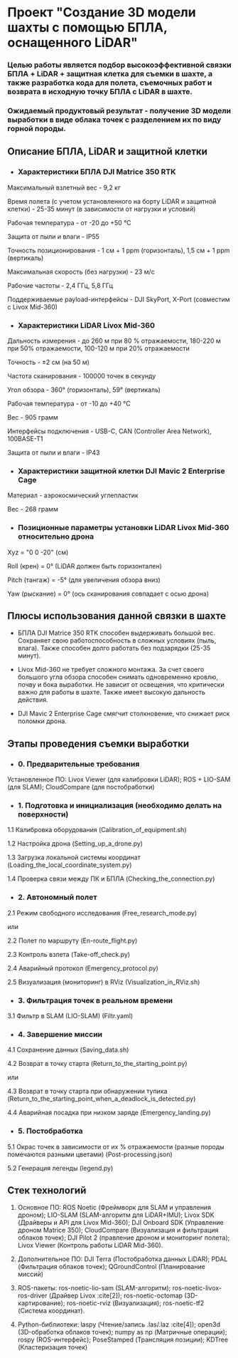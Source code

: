 # Проект "Создание 3D модели шахты с помощью БПЛА, оснащенного LiDAR"
### Целью работы является подбор высокоэффективной связки БПЛА + LiDAR + защитная клетка для съемки в шахте, а также разработка кода для полета, съемочных работ и возврата в исходную точку БПЛА с LiDAR в шахте.
### Ожидаемый продуктовый результат - получение 3D модели выработки в виде облака точек с разделением их по виду горной породы.

## Описание БПЛА, LiDAR и защитной клетки

- ### Характеристики БПЛА DJI Matrice 350 RTK

Максимальный взлетный вес - 9,2 кг

Время полета (с учетом установленного на борту LiDAR и защитной клетки) - 25-35 минут (в зависимости от нагрузки и условий)

Рабочая температура - от -20 до +50 °C

Защита от пыли и влаги - IP55

Точность позиционирования - 1 см + 1 ppm (горизонталь), 1,5 см + 1 ppm (вертикаль)

Максимальная скорость (без нагрузки) - 23 м/с

Рабочие частоты - 2,4 ГГц, 5,8 ГГц

Поддерживаемые payload-интерфейсы - DJI SkyPort, X-Port (совместим с Livox Mid-360)

- ### Характеристики LiDAR Livox Mid-360

Дальность измерения - до 260 м при 80 % отражаемости, 180-220 м при 50% отражаемости, 100-120 м при 20% отражаемости

Точность - ±2 см (на 50 м)

Частота сканирования - 100000 точек в секунду

Угол обзора - 360° (горизонталь), 59° (вертикаль)

Рабочая температура - от -10 до +40 °C

Вес - 905 грамм

Интерфейсы подключения - USB-C, CAN (Controller Area Network), 100BASE-T1

Защита от пыли и влаги - IP43

- ### Характеристики защитной клетки DJI Mavic 2 Enterprise Cage

Материал - аэрокосмический углепластик

Вес - 268 грамм

- ### Позиционные параметры установки LiDAR Livox Mid-360 относительно дрона

Xyz = "0 0 -20" (см)

Roll (крен) = 0° (LiDAR должен быть горизонтален)

Pitch (тангаж) = -5° (для увеличения обзора вниз)

Yaw (рыскание) = 0° (ось сканирования совпадает с осью дрона)

## Плюсы использования данной связки в шахте

- БПЛА DJI Matrice 350 RTK способен выдерживать большой вес. Сохраняет свою работоспособность в сложных условиях (пыль, влага). Также способен долго работать без подзарядки (25-35 минут).

- Livox Mid-360 не требует сложного монтажа. За счет своего большого угла обзора способен снимать одновременно кровлю, почву и бока выработки. Не зависит от освещения, что критически важно для работы в шахте. Также имеет высокую дальность действия.

- DJI Mavic 2 Enterprise Cage смягчит столкновение, что снижает риск поломки дрона.

## Этапы проведения съемки выработки

- ### 0. Предварительные требования

Установленное ПО: Livox Viewer (для калибровки LiDAR); ROS + LIO-SAM (для SLAM); CloudCompare (для постобработки)

- ### 1. Подготовка и инициализация (необходимо делать на поверхности)

1.1 Калибровка оборудования (Calibration_of_equipment.sh)

1.2 Настройка дрона (Setting_up_a_drone.py)

1.3 Загрузка локальной системы координат (Loading_the_local_coordinate_system.py)

1.4 Проверка связи между ПК и БПЛА (Checking_the_connection.py)

- ### 2. Автономный полет

2.1 Режим свободного исследования (Free_research_mode.py)

или

2.2  Полет по маршруту (En-route_flight.py)

2.3 Контроль взлета (Take-off_check.py)

2.4 Аварийный протокол (Emergency_protocol.py)

2.5 Визуализация (мониторинг) в RViz (Visualization_in_RViz.sh)

- ### 3. Фильтрация точек в реальном времени

3.1 Фильтр в SLAM (LIO-SLAM) (Filtr.yaml)

- ### 4. Завершение миссии

4.1 Сохранение данных (Saving_data.sh)

4.2 Возврат в точку старта (Return_to_the_starting_point.py)

или

4.3 Возврат в точку старта при обнаружении тупика (Return_to_the_starting_point_when_a_deadlock_is_detected.py)

4.4 Аварийная посадка при низком заряде (Emergency_landing.py)

- ### 5. Постобработка

5.1 Окрас точек в зависимости от их % отражаемости (разные породы помечаются разными цветами) (Post-processing.json)

5.2 Генерация легенды (legend.py)

## Стек технологий

1. Основное ПО:  ROS Noetic (Фреймворк для SLAM и управления дроном); LIO-SLAM (SLAM-алгоритм для LiDAR+IMU); Livox SDK (Драйверы и API для Livox Mid-360); DJI Onboard SDK (Управление дроном Matrice 350); CloudCompare (Визуализация и фильтрация облаков точек); DJI Pilot 2 (правление дроном и мониторинг полета); Livox Viewer (Контроль работы LiDAR Mid-360).

2. Дополнительное ПО: DJI Terra (Постобработка данных LiDAR);  PDAL (Фильтрация облаков точек); QGroundControl (Планирование миссий)

3.  ROS-пакеты: ros-noetic-lio-sam (SLAM-алгоритм); ros-noetic-livox-ros-driver (Драйвер Livox :cite[2]); ros-noetic-octomap (3D-картирование); ros-noetic-rviz (Визуализация); ros-noetic-tf2 (Система координат).

4. Python-библиотеки: laspy (Чтение/запись .las/.laz :cite[4]);  open3d (3D-обработка облаков точек);  numpy as np (Матричные операции);  rospy (ROS-интерфейс);  PoseStamped (Трансляция позиции); KDTree (Кластеризация точек)

